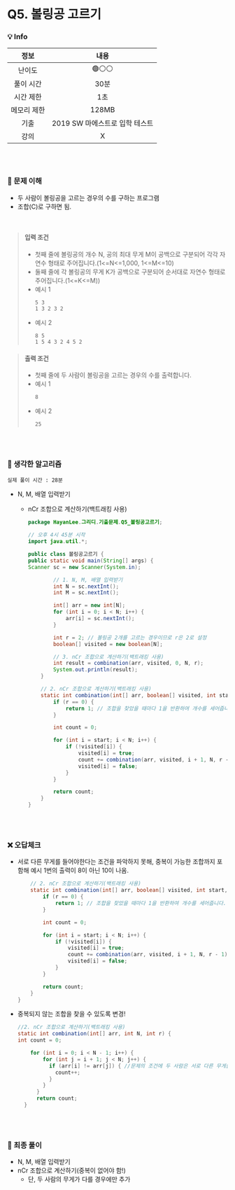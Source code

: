 # Q5. 볼링공 고르기

### 💡 Info

|   정보    |          내용          |
|:-------:|:--------------------:|
|   난이도   |         🟢⚪⚪         |
|  풀이 시간  |         30분          | 
|  시간 제한  |          1초          |
| 메모리 제한  |        128MB         |
|   기출    | 2019 SW 마에스트로 입학 테스트 |
| 강의 |          X           |

<br>
<br>

### 💭 문제 이해
- 두 사람이 볼링공을 고르는 경우의 수를 구하는 프로그램
- 조합(C)로 구하면 됨.

<br>

> #### 입력 조건
>  - 첫째 줄에 볼링공의 개수 N, 공의 최대 무게 M이 공백으로 구분되어 각각 자연수 형태로 주어집니다.(1<=N<=1,000, 1<=M<=10)
>  - 둘째 줄에 각 볼링공의 무게 K가 공백으로 구분되어 순서대로 자연수 형태로 주어집니다.(1<=K<=M))
>  - 예시 1
>      ```
>      5 3
>      1 3 2 3 2
>      ```
>  - 예시 2
>      ```
>      8 5
>      1 5 4 3 2 4 5 2
>      ```

> #### 출력 조건
>  - 첫째 줄에 두 사람이 볼링공을 고르는 경우의 수를 출력합니다.
>  - 예시 1
>       ```
>       8
>       ```
>  - 예시 2
>       ```
>       25
>       ```

<br>
<br>

### 💭 생각한 알고리즘
```실제 풀이 시간 : 28분```

- N, M, 배열 입력받기
  - nCr 조합으로 계산하기(백트래킹 사용)

      ```java
      package HayanLee.그리디.기출문제.Q5_볼링공고르기;

      // 오후 4시 45분 시작
      import java.util.*;
    
      public class 볼링공고르기 {
      public static void main(String[] args) {
      Scanner sc = new Scanner(System.in);
    
              // 1. N, M, 배열 입력받기
              int N = sc.nextInt();
              int M = sc.nextInt();
    
              int[] arr = new int[N];
              for (int i = 0; i < N; i++) {
                  arr[i] = sc.nextInt();
              }
    
              int r = 2; // 볼링공 2개를 고르는 경우이므로 r은 2로 설정
              boolean[] visited = new boolean[N];
    
              // 3. nCr 조합으로 계산하기(백트래킹 사용)
              int result = combination(arr, visited, 0, N, r);
              System.out.println(result);
          }
    
          // 2. nCr 조합으로 계산하기(백트래킹 사용)
          static int combination(int[] arr, boolean[] visited, int start, int N, int r) {
              if (r == 0) {
                  return 1; // 조합을 찾았을 때마다 1을 반환하여 개수를 세어줍니다.
              }
    
              int count = 0;
    
              for (int i = start; i < N; i++) {
                  if (!visited[i]) {
                      visited[i] = true;
                      count += combination(arr, visited, i + 1, N, r - 1);
                      visited[i] = false;
                  }
              }
    
              return count;
          }
      }

      ```

<br>
<br>

### ❌ 오답체크
- 서로 다른 무게를 들어야한다는 조건을 파악하지 못해, 중복이 가능한 조합까지 포함해 예시 1번의 출력이 8이 아닌 10이 나옴.

  ```java
      // 2. nCr 조합으로 계산하기(백트래킹 사용)
      static int combination(int[] arr, boolean[] visited, int start, int N, int r) {
          if (r == 0) {
              return 1; // 조합을 찾았을 때마다 1을 반환하여 개수를 세어줍니다.
          }
  
          int count = 0;
  
          for (int i = start; i < N; i++) {
              if (!visited[i]) {
                  visited[i] = true;
                  count += combination(arr, visited, i + 1, N, r - 1);
                  visited[i] = false;
              }
          }
  
          return count;
      }
  }
  ```

- 중복되지 않는 조합을 찾을 수 있도록 변경!
  ```java
  //2. nCr 조합으로 계산하기(백트래킹 사용)
  static int combination(int[] arr, int N, int r) {
  int count = 0;
  
      for (int i = 0; i < N - 1; i++) {
          for (int j = i + 1; j < N; j++) {
            if (arr[i] != arr[j]) { //문제의 조건에 두 사람은 서로 다른 무게를 골라야한다고 했기 때문.
              count++;
            }
          }
        }
        return count;
    }
  ```

<br>
<br>

### 💭 최종 풀이
- N, M, 배열 입력받기
- nCr 조합으로 계산하기(중복이 없어야 함!)
  - 단, 두 사람의 무게가 다를 경우에만 추가